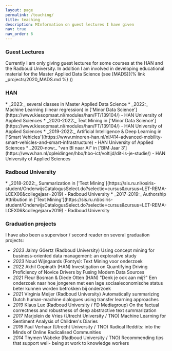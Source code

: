 ```yaml
---
layout: page
permalink: /teaching/
title: teaching
description: MInformation on guest lectures I have given
nav: true
nav_order: 6
---
```

<h3> Guest Lectures</h3>
Currently I am only giving guest lectures for some courses at the HAN and the Radboud University.
In addition I am involved in developing educational material for the Master Applied Data Science (see [MADS]({% link _projects/2020_MADS.md %} ))

<h3 class="year">HAN</h3>
* _2023:_ several classes in Master Applied Data Science
* _2022:_ Machine Learning (linear regression) in ['Minor Data Science'](https://www.kiesopmaat.nl/modules/han/FT/139104/) - HAN University of Applied Sciences
* _2020-2022:_ Text Mining in ['Minor Data Science'](https://www.kiesopmaat.nl/modules/han/FT/139104/) - HAN University of Applied Sciences
* _2019-2022:_ Artificial Intelligence & Deep Learning in ['Smart Vehicles'](https://www.minoren-han.nl/nl/414-advanced-mobility-smart-vehicles-and-smart-infrastructure) - HAN University of Applied Sciences
* _2020-now:_ "van BI naar AI" in ['BIM Jaar 3'](https://www.han.nl/opleidingen/hbo/hbo-ict/voltijd/dit-is-je-studie/) - HAN University of Applied Sciences

<h3 class="year">Radboud University</h3>
* _2018-2022:_ Summarization in ['Text Mining'](https://sis.ru.nl/osiris-student/OnderwijsCatalogusSelect.do?selectie=cursus&cursus=LET-REMA-LCEX06&collegejaar=2019) - Radboud University
* _2017-2019:_ Authorship Attribution in ['Text Mining'](https://sis.ru.nl/osiris-student/OnderwijsCatalogusSelect.do?selectie=cursus&cursus=LET-REMA-LCEX06&collegejaar=2019) - Radboud University



<h3> Graduation projects</h3>

I have also been a supervisor / second reader on several graduation projects:
* _2023_ Jaimy Göertz (Radboud University) Using concept mining for
  business-oriented data management: an explorative study
* _2023_ Noud Wijngaards (Fontys): Text Mining voor onderzoek
* _2022_ Akhil Gopinath (HAN) Investigation on Quantifying Driving Proficiency of Novice Drivers by Fusing Modern Data Sources
* _2021_ Fleur Bosman & Diede Otten (HAN) "Denk je ook aan mij?" Een onderzoek naar hoe jongeren met een lage sociaaleconomische status beter kunnen worden betrokken bij onderzoek 
* _2021_ Virginia Meijer (Radboud University) Automatically summarizing Dutch human-machine dialogues using transfer learning approaches
* _2019_ Klaus Lux (Radboud University / FD Mediagroup) On the factual correctness and robustness of deep abstractive text summarization
* _2017_ Marjolein de Vries (Utrecht University / TNO) Machine Learning for Sentiment Analysis of Children's Diaries
* _2016_ Paul Verhaar (Utrecht University / TNO)  Radical Reddits: into the Minds of Online Radicalised Communities
* _2014_ Thymen Wabeke (Radboud University / TNO) Recommending tips that support well- being at work to knowledge workers
